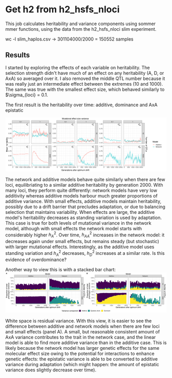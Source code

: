 # Get h2 from h2_hsfs_nloci

This job calculates heritability and variance components using sommer mmer functions, using the data from the h2_hsfs_nloci slim experiment. 

wc -l slim_haplos.csv -> 301104000/2000 = 150552 samples

## Results

I started by exploring the effects of each variable on heritability. The selection strength didn't have much of an effect on any heritability (A, D, or AxA) so averaged over it. I also removed the middle QTL number because it was really just an intermediate effect between the extremes (10 and 1000). The same was true with the smallest effect size, which behaved similarly to $\sigma_{loci} = 0.1.

The first result is the heritability over time: additive, dominance and AxA epistatic

![](./R/h2_time.png)

The network and additive models behave quite similarly when there are few loci, equilibriating to a similar additive heritability by generation 2000. With many loci, they perform quite differently: network models have very low additivity whereas additive models harbour much greater proportions of additive variance. With small effects, additive models maintain heritability, possibly due to a drift barrier that precludes adaptation, or due to balancing selection that maintains variability. When effects are large, the additive model's heritability decreases as standing variation is used by adaptation. This case is true for both levels of mutational variance in the network model, although with small effects the network model starts with considerably higher $h^2_A$. Over time, $h^2_{AA}$ increases in the network model: it decreases again under small effects, but remains steady (but stochastic) with larger mutational effects. Interestingly, as the additive model uses standing variation and $h^2_A$ decreases, $h^2_D$ increases at a similar rate. Is this evidence of overdominance?

Another way to view this is with a stacked bar chart: 
![](./R/h2_stacked.png)

White space is residual variance. With this view, it is easier to see the difference between additive and network models when there are few loci and small effects (panel A). A small, but reasonable consistent amount of AxA variance contributes to the trait in the network case, and the linear model is able to find more additive variance than in the additive case. This is likely because the network model has larger genetic effects for the same molecular effect size owing to the potential for interactions to enhance genetic effects: the epistatic variance is able to be converted to additive variance during adaptation (which might happen: the amount of epistatic variance does slightly decrease over time).